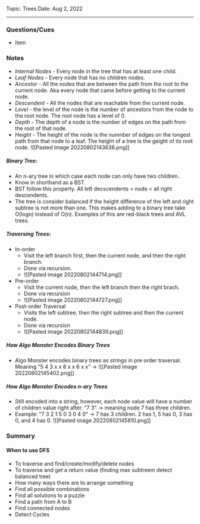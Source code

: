 
Topic: Trees
Date: Aug 2, 2022

---

### Questions/Cues
- Item
### Notes
- *Internal Nodes* - Every node in the tree that has at least one child.
- *Leaf Nodes* - Every node that has no children nodes.
- *Ancestor* - All the nodes that are between the path from the root to the current node. Aka every node that came before getting to the current node.
- *Descendent* - All the nodes that are reachable from the current node.
- *Level* - the level of the node is the number of ancestors from the node to the root node. The root node has a level of 0.
- *Depth* - The depth of a node is the number of edges on the path from the root of that node.
- *Height* - The height of the node is the numnber of edges on the longest path from that node to a leaf. The height of a tree is the geight of its root node.
![[Pasted image 20220802143638.png]]

##### Binary Tree:
- An n-ary tree in which case each node can only have two children.
- Know in shorthand as a BST.
- BST follow this property. All left decscendents < node < all right descendents.
- The tree is consider balanced if the height difference of the left and right subtree is not more than one. This makes adding to a binary tree take O(logn) instead of O(n). Examples of this are red-black trees and AVL trees.

##### Traversing Trees:
- In-order
	- Visit the left branch first, then the current node, and then the right branch.
	- Done via recursion.
	- ![[Pasted image 20220802144714.png]]
- Pre-order
	- Visit the current node, then the left branch then the right brach.
	- Done via recursion
	- ![[Pasted image 20220802144727.png]]
- Post-order Traversal
	- Visits the left subtree, then the right subtree and then the current node.
	- Done via recursion 
	- ![[Pasted image 20220802144839.png]]

##### How Algo Monster Encodes Binary Trees
- Algo Monster encodes binary trees as strings in pre order traversal. Meaning "5 4 3 x x 8 x x 6 x x" ->
![[Pasted image 20220802145402.png]]

##### How Algo Monster Encodes n-ary Trees
- Still encoded into a string, however, each node value will have a number of children value right after. "7 3" -> meaning node 7 has three children.
- Example: "7 3 2 1 5 0 3 0 4 0" -> 7 has 3 children. 2 has 1, 5 has 0, 3 has 0, and 4 has 0.
![[Pasted image 20220802145810.png]]
### Summary
#### When to use DFS
- To traverse and find/create/modify/delete nodes
- To traverse and get a return value (finding max subtreem detect balanced tree)
- How many ways there are to arrange something
- Find all possible combinations
- Find all solutions to a puzzle
- Find a path from A to B
- Find connected nodes
- Detect Cycles